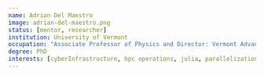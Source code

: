 ```yaml
---
name: Adrian Del Maestro
image: adrian-del-maestro.png
status: [mentor, researcher]
institution: University of Vermont
occupation: "Associate Professor of Physics and Director: Vermont Advanced Computing Core"
degree: PhD
interests: [cyberInfrastructure, hpc operations, julia, parallelization, python]
---
```

